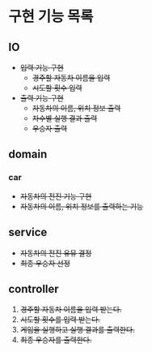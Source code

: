 # 구현 기능 목록
## IO
- ~~입력 기능 구현~~
  - ~~경주할 자동차 이름을 입력~~
  - ~~시도할 횟수 입력~~
- ~~출력 기능 구현~~
  - ~~자동차의 이름, 위치 정보 출력~~
  - ~~차수별 실행 결과 출력~~
  - ~~우승자 출력~~

## domain
### car
  - ~~자동차의 전진 기능 구현~~
  - ~~자동차의 이름, 위치 정보를 출력하는 기능~~

## service
- ~~자동차의 전진 유뮤 결정~~
- ~~최종 우승자 선정~~

## controller
1. ~~경주할 자동차 이름을 입력 받는다.~~
2. ~~시도할 횟수를 입력 받는다.~~
3. ~~게임을 실행하고 실행 결과를 출력한다.~~
4. ~~최종 우승자를 출력한다.~~
